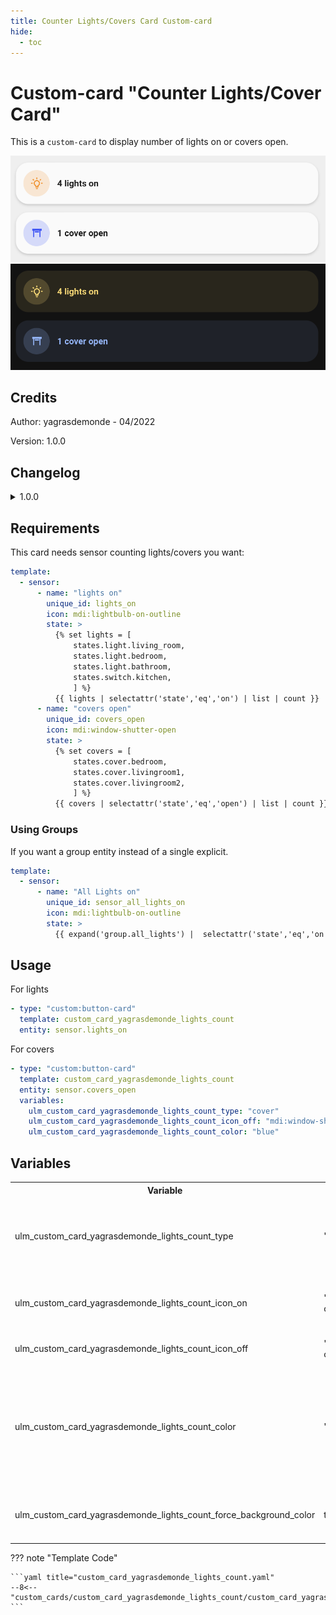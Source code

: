 ```yaml
---
title: Counter Lights/Covers Card Custom-card
hide:
  - toc
---
```


<!-- markdownlint-disable MD046 -->

# Custom-card "Counter Lights/Cover Card"

This is a `custom-card` to display number of lights on or covers open.

![Screenshot light mode](../../assets/img/screenshot_light_count_lights.png)
![Screenshot dark mode](../../assets/img/screenshot_dark_count_lights.png)

## Credits

Author: yagrasdemonde - 04/2022

Version: 1.0.0

## Changelog

<details>
<summary>1.0.0</summary>
Initial release.
</details>

## Requirements

This card needs sensor counting lights/covers you want:

```yaml
template:
  - sensor:
      - name: "lights on"
        unique_id: lights_on
        icon: mdi:lightbulb-on-outline
        state: >
          {% set lights = [
              states.light.living_room,
              states.light.bedroom,
              states.light.bathroom,
              states.switch.kitchen,
              ] %}
          {{ lights | selectattr('state','eq','on') | list | count }}
      - name: "covers open"
        unique_id: covers_open
        icon: mdi:window-shutter-open
        state: >
          {% set covers = [
              states.cover.bedroom,
              states.cover.livingroom1,
              states.cover.livingroom2,
              ] %}
          {{ covers | selectattr('state','eq','open') | list | count }}
```

### Using Groups

If you want a group entity instead of a single explicit.

```yaml
template:
  - sensor:
      - name: "All Lights on"
        unique_id: sensor_all_lights_on
        icon: mdi:lightbulb-on-outline
        state: >
          {{ expand('group.all_lights') |  selectattr('state','eq','on') | list | count }
```

## Usage

For lights

```yaml
- type: "custom:button-card"
  template: custom_card_yagrasdemonde_lights_count
  entity: sensor.lights_on
```

For covers

```yaml
- type: "custom:button-card"
  template: custom_card_yagrasdemonde_lights_count
  entity: sensor.covers_open
  variables:
    ulm_custom_card_yagrasdemonde_lights_count_type: "cover"
    ulm_custom_card_yagrasdemonde_lights_count_icon_off: "mdi:window-shutter"
    ulm_custom_card_yagrasdemonde_lights_count_color: "blue"
```

## Variables

<table>
<tr>
<th>Variable</th>
<th>Example</th>
<th>Required</th>
<th>Default</th>
<th>Explanation</th>
</tr>
<tr>
<td>ulm_custom_card_yagrasdemonde_lights_count_type</td>
<td>"cover"</td>
<td>No</td>
<td>"light"</td>
<td>The entity type used for translations<br>Values available : cover, light</td>
</tr>
<tr>
<td>ulm_custom_card_yagrasdemonde_lights_count_icon_on</td>
<td>"mdi:lightbulb-on-outline"</td>
<td>No</td>
<td>Sensor Icon</td>
<td>Overwrites the sensor icon used for on/open state</td>
</tr>
<tr>
<td>ulm_custom_card_yagrasdemonde_lights_count_icon_off</td>
<td>"mdi:lightbulb-outline"</td>
<td>No</td>
<td>"mdi:lightbulb-outline"</td>
<td>Icon for state off/closed</td>
</tr>
<tr>
<td>ulm_custom_card_yagrasdemonde_lights_count_color</td>
<td>"red"</td>
<td>No</td>
<td>"yellow"</td>
<td>Style the color of icon, name and card (if applicable)<br>Values available : blue, green, grey, pink, purple, red, yellow</td>
</tr>
<tr>
<td>ulm_custom_card_yagrasdemonde_lights_count_force_background_color</td>
<td>true</td>
<td>No</td>
<td>false</td>
<td>Force background card color even in light mode</td>
</tr>
</table>

??? note "Template Code"

    ```yaml title="custom_card_yagrasdemonde_lights_count.yaml"
    --8<-- "custom_cards/custom_card_yagrasdemonde_lights_count/custom_card_yagrasdemonde_lights_count.yaml"
    ```
